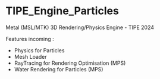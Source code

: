 # TIPE_Engine_Particles

Metal (MSL/MTK) 3D Rendering/Physics Engine - TIPE 2024

Features incoming : 
- Physics for Particles
- Mesh Loader
- RayTracing for Rendering Optimisation (MPS)
- Water Rendering for Particles (MPS)

